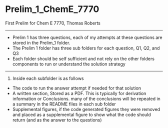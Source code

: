 # Prelim_1_ChemE_7770
First Prelim for Chem E 7770, Thomas Roberts


---------------------------------------------------------------------
- Prelim 1 has three questions, each of my attempts at these questions are stored in the Prelim_1 folder.
- The Prelim 1 folder has three sub folders for each question, Q1, Q2, and Q3 
- Each folder should be self sufficient and not rely on the other folders components to run or understand the solution strategy
______________________________________________________________________
1)  Inside each subfolder is as follows 
  - The code to run the answer attempt if needed for that solution
  - A written section, Stored as a PDF. This is typically for derivation information or Conclusions. many of the conclusions will be repeated in a summary in the README files in each sub folder
  - Supplemental figures, if the code generated figures they were removed and placed as a supplemental figure to show what the code should return (and as the answer to the questions)
